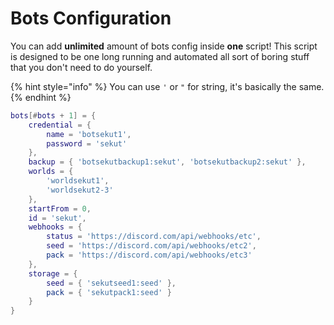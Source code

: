 # Bots Configuration

You can add **unlimited** amount of bots config inside **one** script! This script is designed to be one long running and automated all sort of boring stuff that you don't need to do yourself.

{% hint style="info" %}
You can use `'` or `"` for string, it's basically the same.
{% endhint %}

```lua
bots[#bots + 1] = {
	credential = {
		name = 'botsekut1',
		password = 'sekut'
	},
	backup = { 'botsekutbackup1:sekut', 'botsekutbackup2:sekut' },
	worlds = {
		'worldsekut1',
		'worldsekut2-3'
	},
	startFrom = 0,
	id = 'sekut',
	webhooks = {
		status = 'https://discord.com/api/webhooks/etc',
		seed = 'https://discord.com/api/webhooks/etc2',
		pack = 'https://discord.com/api/webhooks/etc3'
	},
	storage = {
		seed = { 'sekutseed1:seed' },
		pack = { 'sekutpack1:seed' }
	}
}
```
